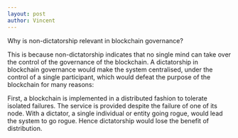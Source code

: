 ```yaml
---
layout: post
author: Vincent
---
```


Why is non-dictatorship relevant in blockchain governance?

This is because non-dictatorship indicates that no single mind can take over the control of the governance of the blockchain.
A dictatorship in blockchain governance would make the system centralised, under the control of a single participant, which would defeat the purpose of the blockchain
for many reasons:

First, a blockchain is implemented in a distributed fashion to tolerate isolated failures. The service is provided despite the failure of one of its node. With 
a dictator, a single individual or entity going rogue, would lead the system to go rogue. Hence dictatorship would lose the benefit of distribution.
